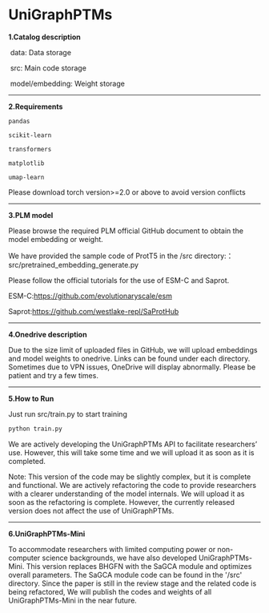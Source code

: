 # 			**UniGraphPTMs**

**1.Catalog description**

​	data: Data storage

​	src: Main code storage

​	model/embedding: Weight storage

------

**2.Requirements**

```
pandas

scikit-learn

transformers

matplotlib

umap-learn
```

Please download torch version>=2.0 or above to avoid version conflicts

------

**3.PLM model**

Please browse the required PLM official GitHub document to obtain the model embedding or weight.

We have provided the sample code of ProtT5 in the /src directory:：src/pretrained_embedding_generate.py

Please follow the official tutorials for the use of ESM-C and Saprot.

ESM-C:https://github.com/evolutionaryscale/esm

Saprot:https://github.com/westlake-repl/SaProtHub

------

**4.Onedrive description**

Due to the size limit of uploaded files in GitHub, we will upload embeddings and model weights to onedrive. Links can be found under each directory. Sometimes due to VPN issues, OneDrive will display abnormally. Please be patient and try a few times.

------

**5.How to Run**

Just run src/train.py to start training

```python
python train.py
```
We are actively developing the UniGraphPTMs API to facilitate researchers’ use. However, this will take some time and we will upload it as soon as it is completed.

Note: This version of the code may be slightly complex, but it is complete and functional. We are actively refactoring the code to provide researchers with a clearer understanding of the model internals. We will upload it as soon as the refactoring is complete. However, the currently released version does not affect the use of UniGraphPTMs.

------
**6.UniGraphPTMs-Mini**

To accommodate researchers with limited computing power or non-computer science backgrounds, we have also developed UniGraphPTMs-Mini. This version replaces BHGFN with the SaGCA module and optimizes overall parameters. The SaGCA module code can be found in the '/src' directory. Since the paper is still in the review stage and the related code is being refactored, We will publish the codes and weights of all UniGraphPTMs-Mini in the near future. 




